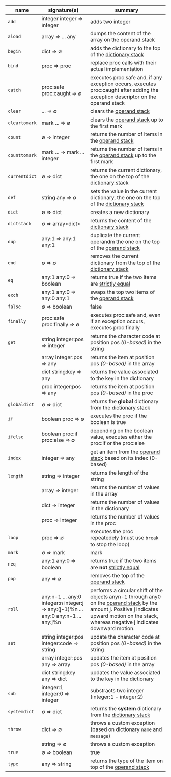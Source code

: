 | **name** | **signature(s)** | **summary** |
|---|---|---|
| `add` | integer integer ⇒ integer | adds two integer |
| `aload` | array ⇒ ... any | dumps the content of the array on the [operand stack][operand stack] |
| `begin` | dict ⇒ ∅ | adds the dictionary to the top of the [dictionary stack][dictionary stack] |
| `bind` | proc ⇒ proc | replace proc calls with their actual implementation |
| `catch` | proc:safe proc:caught ⇒ ∅ | executes proc:safe and, if any exception occurs, executes proc:caught after adding the exception descriptor on the operand stack |
| `clear` | ... ⇒ ∅ | clears the [operand stack][operand stack] |
| `cleartomark` | mark ... ⇒ ∅ | clears the [operand stack][operand stack] up to the first mark |
| `count` | ∅ ⇒ integer | returns the number of items in the [operand stack][operand stack] |
| `counttomark` | mark ... ⇒ mark ... integer | returns the number of items in the [operand stack][operand stack] up to the first mark |
| `currentdict` | ∅ ⇒ dict | returns the current dictionary, the one on the top of the [dictionary stack][dictionary stack] |
| `def` | string any ⇒ ∅ | sets the value in the current dictionary, the one on the top of the [dictionary stack][dictionary stack] |
| `dict` | ∅ ⇒ dict | creates a new dictionary |
| `dictstack` | ∅ ⇒ array&lt;dict&gt; | returns the content of the [dictionary stack][dictionary stack] |
| `dup` | any:1 ⇒ any:1 any:1 | duplicate the current operandm the one on the top of the [operand stack][operand stack] |
| `end` | ∅ ⇒ ∅ | removes the current dictionary from the top of the [dictionary stack][dictionary stack] |
| `eq` | any:1 any:0 ⇒ boolean | returns true if the two items are [strictly equal][strict comparison] |
| `exch` | any:1 any:0 ⇒ any:0 any:1 | swaps the top two items of the [operand stack][operand stack] |
| `false` | ∅ ⇒ boolean | false |
| `finally` | proc:safe proc:finally ⇒ ∅ | executes proc:safe and, even if an exception occurs, executes proc:finally |
| `get` | string integer:pos ⇒ integer | returns the character code at position pos _(0-based)_ in the string |
|  | array integer:pos ⇒ any | returns the item at position pos _(0-based)_ in the array |
|  | dict string:key ⇒ any | returns the value associated to the key in the dictionary |
|  | proc integer:pos ⇒ any | returns the item at position pos _(0-based)_ in the proc |
| `globaldict` | ∅ ⇒ dict | returns the **global** dictionary from the [dictionary stack][dictionary stack] |
| `if` | boolean proc ⇒ ∅ | executes the proc if the boolean is true |
| `ifelse` | boolean proc:if proc:else ⇒ ∅ | depending on the boolean value, executes either the proc:if or the proc:else |
| `index` | integer ⇒ any | get an item from the [operand stack][operand stack] based on its index (0-based) |
| `length` | string ⇒ integer | returns the length of the string|
|  | array ⇒ integer | returns the number of values in the array |
|  | dict ⇒ integer | returns the number of values in the dictionary |
|  | proc ⇒ integer | returns the number of values in the proc |
| `loop`  | proc ⇒ ∅ | executes the proc repeatedely (must use `break` to stop the loop) |
| `mark`  | ∅ ⇒ mark | mark |
| `neq` | any:1 any:0 ⇒ boolean | returns true if the two items are **not** [strictly equal][strict comparison] |
| `pop`  | any ⇒ ∅ | removes the top of the [operand stack][operand stack] |
| `roll`  | any:n-1 ... any:0 integer:n integer:j ⇒ any:(j-1)%n ... any:0 any:n-1 ... any:j%n | performs a circular shift of the objects anyn-1 through any0 on the [operand stack][operand stack] by the amount j. Positive j indicates upward motion on the stack, whereas negative j indicates downward motion.
| `set` | string integer:pos integer:code ⇒ string | update the character code at position pos _(0-based)_ in the string |
|  | array integer:pos any ⇒ array | updates the item at position pos _(0-based)_ in the array |
|  | dict string:key any ⇒ dict | updates the value associated to the key in the dictionary |
| `sub` | integer:1 integer:0 ⇒ integer | substracts two integer (integer:1 - integer:2) |
| `systemdict` | ∅ ⇒ dict | returns the **system** dictionary from the [dictionary stack][dictionary stack] |
| `throw` | dict => ∅ | throws a custom exception (based on dictionary `name` and `message`) |
|  | string => ∅ | throws a custom exception |
| `true` | ∅ ⇒ boolean | true |
| `type` | any ⇒ string | returns the type of the item on top of the [operand stack][operand stack] |

[dictionary stack]: https://github.com/progbots/engine/blob/main/docs/README.md
[operand stack]: https://github.com/progbots/engine/blob/main/docs/README.md
[strict comparison]: https://github.com/progbots/engine/blob/main/docs/README.md

